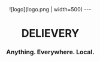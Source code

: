 <div style="text-align: center">
![logo](logo.png | width=500)
---
<h1 style="text-align: center">DELIEVERY</h1>
<h3 style="text-align: center">Anything. Everywhere. Local.</h3>
</div>
